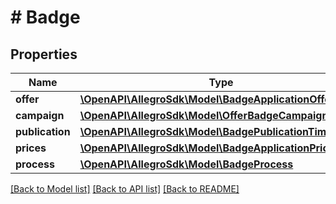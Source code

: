 # # Badge

## Properties

Name | Type | Description | Notes
------------ | ------------- | ------------- | -------------
**offer** | [**\OpenAPI\AllegroSdk\Model\BadgeApplicationOffer**](BadgeApplicationOffer.md) |  |
**campaign** | [**\OpenAPI\AllegroSdk\Model\OfferBadgeCampaign**](OfferBadgeCampaign.md) |  |
**publication** | [**\OpenAPI\AllegroSdk\Model\BadgePublicationTimePolicy**](BadgePublicationTimePolicy.md) |  | [optional]
**prices** | [**\OpenAPI\AllegroSdk\Model\BadgeApplicationPrices**](BadgeApplicationPrices.md) |  | [optional]
**process** | [**\OpenAPI\AllegroSdk\Model\BadgeProcess**](BadgeProcess.md) |  |

[[Back to Model list]](../../README.md#models) [[Back to API list]](../../README.md#endpoints) [[Back to README]](../../README.md)
